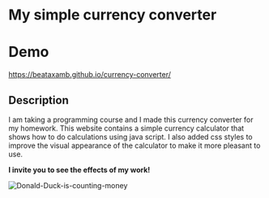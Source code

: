 # **My simple currency converter**

# Demo
https://beataxamb.github.io/currency-converter/

## Description

I am taking a programming course and I made this currency converter for my homework. This website contains a simple currency calculator that shows how to do calculations using java script. I also added css styles to improve the visual appearance of the calculator to make it more pleasant to use.

**I invite you to see the effects of my work!**

![Donald-Duck-is-counting-money](https://i.giphy.com/media/xTiTnqUxyWbsAXq7Ju/giphy.webp)

